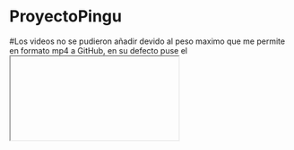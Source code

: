 # ProyectoPingu
#Los videos no se pudieron añadir devido al peso maximo que me permite en formato mp4 a GitHub, en su defecto puse el <iframe> directo de Youtube con su respectiva clase.
# NOTA: En la version  movil de la pagina especie puedes entrar en la pagina de la especie pulsando encima de la imagen (tanto en PC como en Movil)
